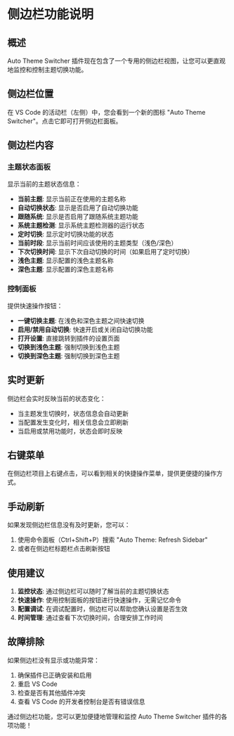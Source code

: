 # 侧边栏功能说明

## 概述

Auto Theme Switcher 插件现在包含了一个专用的侧边栏视图，让您可以更直观地监控和控制主题切换功能。

## 侧边栏位置

在 VS Code 的活动栏（左侧）中，您会看到一个新的图标 "Auto Theme Switcher"。点击它即可打开侧边栏面板。

## 侧边栏内容

### 主题状态面板

显示当前的主题状态信息：

- **当前主题**: 显示当前正在使用的主题名称
- **自动切换状态**: 显示是否启用了自动切换功能
- **跟随系统**: 显示是否启用了跟随系统主题功能
- **系统主题检测**: 显示系统主题检测器的运行状态
- **定时切换**: 显示定时切换功能的状态
- **当前时段**: 显示当前时间应该使用的主题类型（浅色/深色）
- **下次切换时间**: 显示下次自动切换的时间（如果启用了定时切换）
- **浅色主题**: 显示配置的浅色主题名称
- **深色主题**: 显示配置的深色主题名称

### 控制面板

提供快速操作按钮：

- **一键切换主题**: 在浅色和深色主题之间快速切换
- **启用/禁用自动切换**: 快速开启或关闭自动切换功能
- **打开设置**: 直接跳转到插件的设置页面
- **切换到浅色主题**: 强制切换到浅色主题
- **切换到深色主题**: 强制切换到深色主题

## 实时更新

侧边栏会实时反映当前的状态变化：

- 当主题发生切换时，状态信息会自动更新
- 当配置发生变化时，相关信息会立即刷新
- 当启用或禁用功能时，状态会即时反映

## 右键菜单

在侧边栏项目上右键点击，可以看到相关的快捷操作菜单，提供更便捷的操作方式。

## 手动刷新

如果发现侧边栏信息没有及时更新，您可以：

1. 使用命令面板（Ctrl+Shift+P）搜索 "Auto Theme: Refresh Sidebar"
2. 或者在侧边栏标题栏点击刷新按钮

## 使用建议

1. **监控状态**: 通过侧边栏可以随时了解当前的主题切换状态
2. **快速操作**: 使用控制面板的按钮进行快速操作，无需记忆命令
3. **配置调试**: 在调试配置时，侧边栏可以帮助您确认设置是否生效
4. **时间管理**: 通过查看下次切换时间，合理安排工作时间

## 故障排除

如果侧边栏没有显示或功能异常：

1. 确保插件已正确安装和启用
2. 重启 VS Code
3. 检查是否有其他插件冲突
4. 查看 VS Code 的开发者控制台是否有错误信息

通过侧边栏功能，您可以更加便捷地管理和监控 Auto Theme Switcher 插件的各项功能！